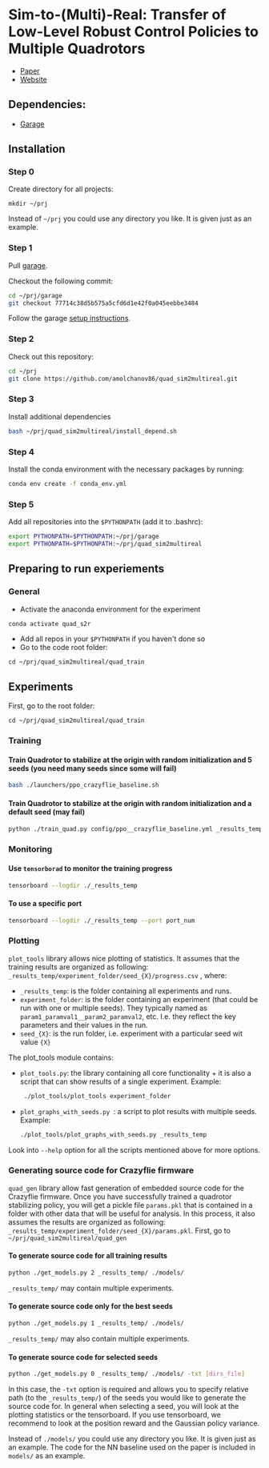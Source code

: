 # Sim-to-(Multi)-Real: Transfer of Low-Level Robust Control Policies to Multiple Quadrotors
- [Paper](https://arxiv.org/abs/1903.04628)
- [Website](https://sites.google.com/view/sim-to-multi-quad)

## Dependencies:
- [Garage](https://github.com/rlworkgroup/garage/)

## Installation
### Step 0
Create directory for all projects:
```
mkdir ~/prj
```
Instead of `~/prj` you could use any directory you like. It is given just as an example.

### Step 1
Pull [garage](https://github.com/rlworkgroup/garage/).

Checkout the following commit:
```sh
cd ~/prj/garage
git checkout 77714c38d5b575a5cfd6d1e42f0a045eebbe3484
```

Follow the garage [setup instructions](http://rlgarage.readthedocs.io/en/latest/user/installation.html).

### Step 2
Check out this repository:
```sh
cd ~/prj
git clone https://github.com/amolchanov86/quad_sim2multireal.git
```

### Step 3 
Install additional dependencies
```sh
bash ~/prj/quad_sim2multireal/install_depend.sh
```

### Step 4
Install the conda environment with the necessary packages by running:
```sh
conda env create -f conda_env.yml
```

### Step 5
Add all repositories into the `$PYTHONPATH` (add it to .bashrc):
```sh
export PYTHONPATH=$PYTHONPATH:~/prj/garage
export PYTHONPATH=$PYTHONPATH:~/prj/quad_sim2multireal
```


## Preparing to run experiements 

### General
- Activate the anaconda environment for the experiment
```sh
conda activate quad_s2r
```
- Add all repos in your `$PYTHONPATH` if you haven't done so
- Go to the code root folder:
```
cd ~/prj/quad_sim2multireal/quad_train
```

## Experiments

First, go to the root folder:
```
cd ~/prj/quad_sim2multireal/quad_train
```

### Training 

#### Train Quadrotor to stabilize at the origin with random initialization and 5 seeds (you need many seeds since some will fail)
```sh
bash ./launchers/ppo_crazyflie_baseline.sh
```

#### Train Quadrotor to stabilize at the origin with random initialization and a default seed (may fail)
```sh
python ./train_quad.py config/ppo__crazyflie_baseline.yml _results_temp/ppo_crazyflie_baseline/seed_001
```

### Monitoring
#### Use `tensorborad` to monitor the training progress
```sh
tensorboard --logdir ./_results_temp
```
#### To use a specific port
```sh
tensorboard --logdir ./_results_temp --port port_num
```

### Plotting
`plot_tools` library allows nice plotting of statistics.
It assumes that the training results are organized as following: `_results_temp/experiment_folder/seed_{X}/progress.csv` , where:
- `_results_temp`: is the folder containing all experiments and runs.
- `experiment_folder`: is the folder containing an experiment (that could be run with one or multiple seeds). 
  They typically named as `param1_paramval1__param2_paramval2`, etc. I.e. they reflect the key parameters and their values in the run.
- `seed_{X}`: is the run folder, i.e. experiment with a particular seed wit value `{X}`

The plot_tools module contains:
- `plot_tools.py`: the library containing all core functionality + it is also a script that can show results of a single experiment. Example:
   ```sh
    ./plot_tools/plot_tools experiment_folder
   ```
- `plot_graphs_with_seeds.py `: a script to plot results with multiple seeds. Example:
   ```sh
   ./plot_tools/plot_graphs_with_seeds.py _results_temp
   ```

Look into `--help` option for all the scripts mentioned above for more options.

### Generating source code for Crazyflie firmware
`quad_gen` library allow fast generation of embedded source code for the Crazyflie firmware.
Once you have successfully trained a quadrotor stabilizing policy, you will get a pickle file `params.pkl`
that is contained in a folder with other data that will be useful for analysis. 
In this process, it also assumes the results are organized as following: `_results_temp/experiment_folder/seed_{X}/params.pkl`.
First, go to `~/prj/quad_sim2multireal/quad_gen`
#### To generate source code for all training results
```sh
python ./get_models.py 2 _results_temp/ ./models/
```
`_results_temp/` may contain multiple experiments.

#### To generate source code only for the best seeds
```sh
python ./get_models.py 1 _results_temp/ ./models/

```
`_results_temp/` may also contain multiple experiments.

#### To generate source code for selected seeds
```sh
python ./get_models.py 0 _results_temp/ ./models/ -txt [dirs_file]
```
In this case, the `-txt` option is required and allows you to specify relative path (to the `_results_temp/`) of the seeds you 
would like to generate the source code for. In general when selecting a seed, you will look at the plotting statistics or the tensorboard.
If you use tensorboard, we recommend to look at the position reward and the Gaussian policy variance.

Instead of `./models/` you could use any directory you like. It is given just as an example. 
The code for the NN baseline used on the paper is included in `models/` as an example.
